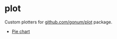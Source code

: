 # plot

Custom plotters for [github.com/gonum/plot](https://github.com/gonum/plot) package.

* [Pie chart](https://github.com/benoitmasson/plotters/tree/master/piechart)
